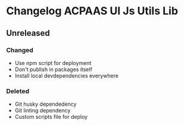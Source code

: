 # Changelog ACPAAS UI Js Utils Lib

## Unreleased

### Changed
- Use npm script for deployment
- Don't publish in packages itself
- Install local devdependencies everywhere

### Deleted
- Git husky dependedency
- Git linting dependency
- Custom scripts file for deploy
